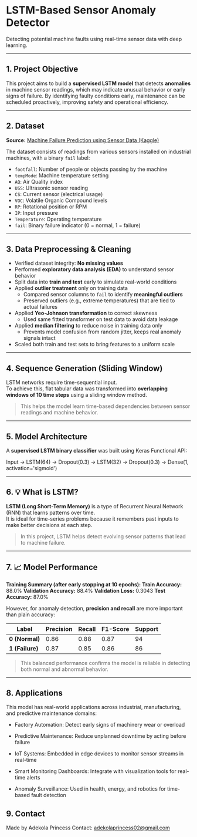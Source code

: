 # LSTM-Based Sensor Anomaly Detector

Detecting potential machine faults using real-time sensor data with deep learning.

---

## 1.  Project Objective

This project aims to build a **supervised LSTM model** that detects **anomalies** in machine sensor readings, which may indicate unusual behavior or early signs of failure. By identifying faulty conditions early, maintenance can be scheduled proactively, improving safety and operational efficiency.

---

## 2.  Dataset

**Source:** [Machine Failure Prediction using Sensor Data (Kaggle)](https://www.kaggle.com/datasets/umerrtx/machine-failure-prediction-using-sensor-data/data)

The dataset consists of readings from various sensors installed on industrial machines, with a binary `fail` label:

- `footfall`: Number of people or objects passing by the machine  
- `tempMode`: Machine temperature setting  
- `AQ`: Air Quality index  
- `USS`: Ultrasonic sensor reading  
- `CS`: Current sensor (electrical usage)  
- `VOC`: Volatile Organic Compound levels  
- `RP`: Rotational position or RPM  
- `IP`: Input pressure  
- `Temperature`: Operating temperature  
- `fail`: Binary failure indicator (0 = normal, 1 = failure)

---

## 3.  Data Preprocessing & Cleaning

- Verified dataset integrity: **No missing values**
- Performed **exploratory data analysis (EDA)** to understand sensor behavior
- Split data into **train and test** early to simulate real-world conditions
- Applied **outlier treatment** only on training data  
    - Compared sensor columns to `fail` to identify **meaningful outliers**
    - Preserved outliers (e.g., extreme temperatures) that are tied to actual failures
- Applied **Yeo-Johnson transformation** to correct skewness  
    - Used same fitted transformer on test data to avoid data leakage
- Applied **median filtering** to reduce noise in training data only  
    - Prevents model confusion from random jitter, keeps real anomaly signals intact
- Scaled both train and test sets to bring features to a uniform scale

---

## 4.  Sequence Generation (Sliding Window)

LSTM networks require time-sequential input.  
To achieve this, flat tabular data was transformed into **overlapping windows of 10 time steps** using a sliding window method.

> This helps the model learn time-based dependencies between sensor readings and machine behavior.

---

## 5.  Model Architecture

A **supervised LSTM binary classifier** was built using Keras Functional API:


Input → LSTM(64) → Dropout(0.3) → LSTM(32) → Dropout(0.3) → Dense(1, activation='sigmoid')

--- 

## 6. 💡 What is LSTM?

**LSTM (Long Short-Term Memory)** is a type of Recurrent Neural Network (RNN) that learns patterns over time.  
It is ideal for time-series problems because it remembers past inputs to make better decisions at each step.

> In this project, LSTM helps detect evolving sensor patterns that lead to machine failure.

---

## 7. 📈 Model Performance

**Training Summary (after early stopping at 10 epochs):**
**Train Accuracy:** 88.0%
**Validation Accuracy:** 88.4%
**Validation Loss:** 0.3043
**Test Accuracy:** 87.0%



However, for anomaly detection, **precision and recall** are more important than plain accuracy:

| Label | Precision | Recall | F1-Score | Support |
|-------|-----------|--------|----------|---------|
| **0 (Normal)** | 0.86 | 0.88 | 0.87 | 94 |
| **1 (Failure)** | 0.87 | 0.85 | 0.86 | 86 |

>  This balanced performance confirms the model is reliable in detecting both normal and abnormal behavior.

---

## 8.  Applications
This model has real-world applications across industrial, manufacturing, and predictive maintenance domains:

- Factory Automation: Detect early signs of machinery wear or overload

- Predictive Maintenance: Reduce unplanned downtime by acting before failure

- IoT Systems: Embedded in edge devices to monitor sensor streams in real-time

- Smart Monitoring Dashboards: Integrate with visualization tools for real-time alerts

- Anomaly Surveillance: Used in health, energy, and robotics for time-based fault detection

## 9.  Contact
Made by Adekola Princess
Contact: adekolaprincess02@gmail.com
